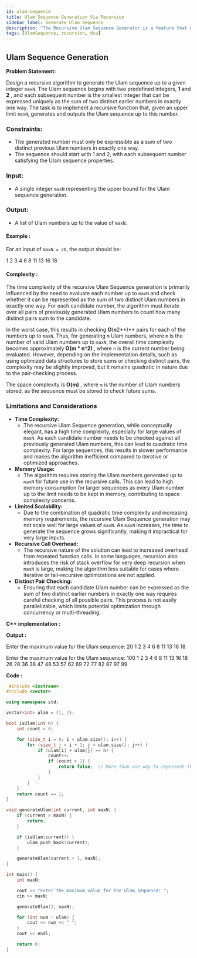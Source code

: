 ```yaml
---
id: ulam-sequence 
title: Ulam Sequence Generation Via Recursion 
sidebar_label: Generate Ulam Sequence  
description: "The Recursive Ulam Sequence Generator is a feature that generates the Ulam sequence—a unique integer sequence—using a recursive algorithm. The Ulam sequence starts with two predefined numbers, 1 and 2, and each subsequent number is the smallest integer that can be expressed as the sum of two distinct earlier numbers in exactly one way. This feature provides a recursive approach to find Ulam numbers up to a given integer, maxN."
tags: [UlamSequence, recursion, dsa]
---
```

## Ulam Sequence Generation 

**Problem Statement:**

Design a recursive algorithm to generate the Ulam sequence up to a given integer `maxN`. The Ulam sequence begins with two predefined integers, **1** and  **2** , and each subsequent number is the smallest integer that can be expressed uniquely as the sum of two distinct earlier numbers in exactly one way. The task is to implement a recursive function that, given an upper limit `maxN`, generates and outputs the Ulam sequence up to this number.

### Constraints:

* The generated number must only be expressible as a sum of two distinct previous Ulam numbers in exactly one way.
* The sequence should start with 1 and 2, with each subsequent number satisfying the Ulam sequence properties.

### Input:

* A single integer `maxN` representing the upper bound for the Ulam sequence generation.

### Output:

* A list of Ulam numbers up to the value of `maxN`.

#### Example  : 

For an input of `maxN = 20`, the output should be:

1 2 3 4 6 8 11 13 16 18

#### Complexity :

The time complexity of the recursive Ulam Sequence generation is primarily influenced by the need to evaluate each number up to `maxN` and check whether it can be represented as the sum of two distinct Ulam numbers in exactly one way. For each candidate number, the algorithm must iterate over all pairs of previously generated Ulam numbers to count how many distinct pairs sum to the candidate.

In the worst case, this results in checking **O**(**n**2**)** pairs for each of the numbers up to `maxN`. Thus, for generating `m` Ulam numbers, where `m` is the number of valid Ulam numbers up to `maxN`, the overall time complexity becomes approximately  **O(m * n^2)** , where `n` is the current number being evaluated. However, depending on the implementation details, such as using optimized data structures to store sums or checking distinct pairs, the complexity may be slightly improved, but it remains quadratic in nature due to the pair-checking process.

The space complexity is  **O(m)** , where `m` is the number of Ulam numbers stored, as the sequence must be stored to check future sums.

### Limitations and Considerations

* **Time Complexity:**
  * The recursive Ulam Sequence generation, while conceptually elegant, has a high time complexity, especially for large values of `maxN`. As each candidate number needs to be checked against all previously generated Ulam numbers, this can lead to quadratic time complexity. For large sequences, this results in slower performance and makes the algorithm inefficient compared to iterative or optimized approaches.
* **Memory Usage:**
  * The algorithm requires storing the Ulam numbers generated up to `maxN` for future use in the recursive calls. This can lead to high memory consumption for larger sequences as every Ulam number up to the limit needs to be kept in memory, contributing to space complexity concerns.
* **Limited Scalability:**
  * Due to the combination of quadratic time complexity and increasing memory requirements, the recursive Ulam Sequence generation may not scale well for large values of `maxN`. As `maxN` increases, the time to generate the sequence grows significantly, making it impractical for very large inputs.
* **Recursive Call Overhead:**
  * The recursive nature of the solution can lead to increased overhead from repeated function calls. In some languages, recursion also introduces the risk of stack overflow for very deep recursion when `maxN` is large, making the algorithm less suitable for cases where iterative or tail-recursive optimizations are not applied.
* **Distinct Pair Checking:**
  * Ensuring that each candidate Ulam number can be expressed as the sum of two distinct earlier numbers in exactly one way requires careful checking of all possible pairs. This process is not easily parallelizable, which limits potential optimization through concurrency or multi-threading.

**C++ implementation :**

**Output :**

Enter the maximum value for the Ulam sequence: 20
1 2 3 4 6 8 11 13 16 18

Enter the maximum value for the Ulam sequence: 100
1 2 3 4 6 8 11 13 16 18 26 28 36 38 47 48 53 57 62 69 72 77 82 87 97 99

**Code :**

```cpp
 #include <iostream>
#include <vector>

using namespace std;

vector<int> ulam = {1, 2};

bool isUlam(int n) {
    int count = 0;

    for (size_t i = 0; i < ulam.size(); i++) {
        for (size_t j = i + 1; j < ulam.size(); j++) {
            if (ulam[i] + ulam[j] == n) {
                count++;
                if (count > 1) {
                    return false;  // More than one way to represent the sum
                }
            }
        }
    }
    return count == 1;
}

void generateUlam(int current, int maxN) {
    if (current > maxN) {
        return;  
    }

    if (isUlam(current)) {
        ulam.push_back(current);  
    }

    generateUlam(current + 1, maxN);  
}

int main() {
    int maxN;

    cout << "Enter the maximum value for the Ulam sequence: ";
    cin >> maxN;

    generateUlam(3, maxN);

    for (int num : ulam) {
        cout << num << " ";
    }
    cout << endl;

    return 0;
}



```
